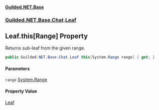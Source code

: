 #### [Guilded.NET.Base](Guilded_NET_Base.md 'Guilded.NET.Base')
### [Guilded.NET.Base.Chat](Guilded_NET_Base.md#Guilded_NET_Base_Chat 'Guilded.NET.Base.Chat').[Leaf](Leaf.md 'Guilded.NET.Base.Chat.Leaf')
## Leaf.this[Range] Property
Returns sub-leaf from the given range.  
```csharp
public Guilded.NET.Base.Chat.Leaf this[System.Range range] { get; }
```
#### Parameters
<a name='Guilded_NET_Base_Chat_Leaf_this_System_Range__range'></a>
`range` [System.Range](https://docs.microsoft.com/en-us/dotnet/api/System.Range 'System.Range')  
  
#### Property Value
[Leaf](Leaf.md 'Guilded.NET.Base.Chat.Leaf')
